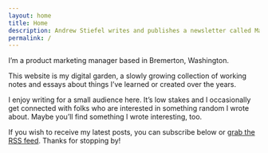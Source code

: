 ```yaml
---
layout: home
title: Home
description: Andrew Stiefel writes and publishes a newsletter called Margin Notes. This digital garden is a collection of essasys and short notes exploring topic including product marketing, career growth, and learning.
permalink: /
---
```


I’m a product marketing manager based in Bremerton, Washington.

This website is my digital garden, a slowly growing collection of working notes and essays about things I’ve learned or created over the years.

I enjoy writing for a small audience here. It’s low stakes and I occasionally get connected with folks who are interested in something random I wrote about. Maybe you’ll find something I wrote interesting, too.

If you wish to receive my latest posts, you can subscribe below or <a href="/feed.xml" data-fathom="YKQ6ZLVM" target="_blank">grab the RSS feed</a>. Thanks for stopping by!